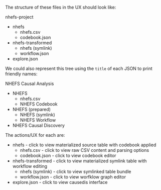 The structure of these files in the UX should look like:

nhefs-project

- nhefs
  - nhefs.csv
  - codebook.json
- nhefs-transformed
  - nhefs (symlink)
  - workflow.json
- explore.json

We could also represent this tree using the `title` of each JSON to print friendly names:

NHEFS Causal Analysis

- NHEFS
  - nhefs.csv
  - NHEFS Codebook
- NHEFS (prepared)
  - NHEFS (symlink)
  - NHEFS Workflow
- NHEFS Causal Discovery

The actions/UX for each are:

- nhefs - click to view materialized source table with codebook applied
  - nhefs.csv - click to view raw CSV content and parsing options
  - codebook.json - click to view codebook editor
- nhefs-transformed - click to view materialized symlink table with workflow editing
  - nhefs (symlink) - click to view symlinked table bundle
  - workflow.json - click to view worfklow graph editor
- explore.json - click to view causedis interface
